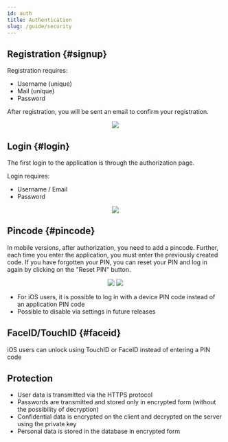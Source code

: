 ```yaml
---
id: auth
title: Authentication
slug: /guide/security
---
```


## Registration {#signup}

Registration requires:

- Username (unique)
- Mail (unique)
- Password

After registration, you will be sent an email to confirm your registration.

<div align="center"><img type="imgscreen" src="/WM_doc/img/guide/auth/signup.png"/></div>

## Login {#login}

The first login to the application is through the authorization page.

Login requires:

- Username / Email
- Password
<div align="center"><img type="imgscreen" src="/WM_doc/img/guide/auth/login.png"/></div>

## Pincode <span class="pin mobile"></span> {#pincode}

In mobile versions, after authorization, you need to add a pincode. Further, each time you enter the application, you must enter the previously created code. If you have forgotten your PIN, you can reset your PIN and log in again by clicking on the "Reset PIN" button.

<div align="center">
    <img type="imgscreen" src="/WM_doc/img/guide/auth/pin/pin_enter.png"/>
    <img type="imgscreen" src="/WM_doc/img/guide/auth/pin/pin_lock.png"/>
</div>

- For iOS users, it is possible to log in with a device PIN code instead of an application PIN code
- Possible to disable via settings in future releases

## FaceID/TouchID <span class="pin ios"></span> {#faceid}

iOS users can unlock using TouchID or FaceID instead of entering a PIN code

## Protection

- User data is transmitted via the HTTPS protocol
- Passwords are transmitted and stored only in encrypted form (without the possibility of decryption)
- Confidential data is encrypted on the client and decrypted on the server using the private key
- Personal data is stored in the database in encrypted form

